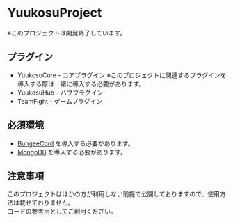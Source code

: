 # YuukosuProject

※このプロジェクトは開発終了しています。

## プラグイン
- YuukosuCore - コアプラグイン ※このプロジェクトに関連するプラグインを導入する際は一緒に導入する必要があります。
- YuukosuHub - ハブブラグイン
- TeamFight - ゲームプラグイン

## 必須環境
- [BungeeCord](https://ci.md-5.net/job/BungeeCord/) を導入する必要があります。
- [MongoDB](https://www.mongodb.com/) を導入する必要があります。

## 注意事項
このプロジェクトはほかの方が利用しない前提で公開しておりますので、使用方法は載せておりません。<br>
コードの参考用としてご利用ください。
